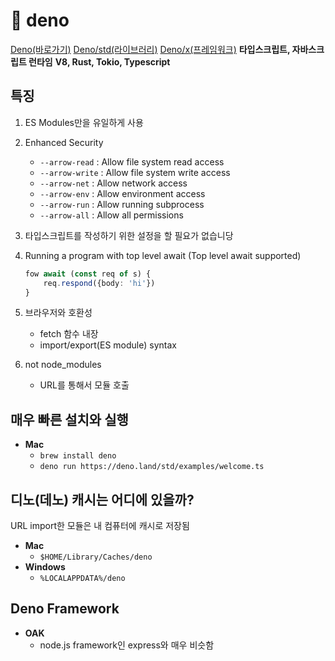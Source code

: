 # 🦕 deno

[Deno(바로가기)](https://deno.land/)
[Deno/std(라이브러리)](https://deno.land/std)
[Deno/x(프레임워크)](https://deno.land/x)
**타입스크립트, 자바스크립트 런타임**
**V8, Rust, Tokio, Typescript**

## 특징

1. ES Modules만을 유일하게 사용
2. Enhanced Security
   - `--arrow-read` : Allow file system read access
   - `--arrow-write` : Allow file system write access
   - `--arrow-net` : Allow network access
   - `--arrow-env` : Allow environment access
   - `--arrow-run` : Allow running subprocess
   - `--arrow-all` : Allow all permissions
3. 타입스크립트를 작성하기 위한 설정을 할 필요가 없습니당
4. Running a program with top level await (Top level await supported)
   ```typescript
   fow await (const req of s) {
       req.respond({body: 'hi'})
   }
   ```
5. 브라우저와 호환성

   - fetch 함수 내장
   - import/export(ES module) syntax

6. not node_modules
   - URL를 통해서 모듈 호출

## 매우 빠른 설치와 실행

- **Mac**
  - `brew install deno`
  - `deno run https://deno.land/std/examples/welcome.ts`

## 디노(데노) 캐시는 어디에 있을까?

URL import한 모듈은 내 컴퓨터에 캐시로 저장됨

- **Mac**
  - `$HOME/Library/Caches/deno`
- **Windows**
  - `%LOCALAPPDATA%/deno`

## Deno Framework

- **OAK**
  - node.js framework인 express와 매우 비슷함
